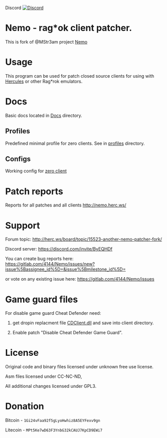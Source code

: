 Discord [![Discord](https://img.shields.io/discord/724239709966041128)](https://discord.com/invite/ByEQHDf)

# Nemo - rag*ok client patcher.

This is fork of @MStr3am project [Nemo](https://github.com/MStr3am/NEMO)

# Usage

This program can be used for patch closed source clients for using with [Hercules](https://github.com/herculesws/hercules/) or other Rag*rok emulators.

# Docs

Basic docs located in [Docs](Docs) directory.

## Profiles

Predefined minimal profile for zero clients. See in [profiles](profiles) directory.

## Configs

Working config for [zero client](configs/zero/)

# Patch reports

Reports for all patches and all clients http://nemo.herc.ws/

# Support

Forum topic: http://herc.ws/board/topic/15523-another-nemo-patcher-fork/

Discord server: https://discord.com/invite/ByEQHDf

You can create bug reports here: https://gitlab.com/4144/Nemo/issues/new?issue%5Bassignee_id%5D=&issue%5Bmilestone_id%5D=

or vote on any existing issue here: https://gitlab.com/4144/Nemo/issues

# Game guard files

For disable game guard Cheat Defender need:

1. get dropin replacment file [CDClient.dll](Input/CDClient.dll) and save into client directory.

2. Enable patch "Disable Cheat Defender Game Guard".

# License

Original code and binary files licensed under unknown free use license.

Asm files licensed under CC-NC-ND,

All additional changes licensed under GPL3.

# Donation

Bitcoin - ``1Gi24vFaa92f5gLyoHwhiz8A5EYFexv9gn``

Litecoin - ``MPt5Ke7wD63F3YnbG32kCAUJ7KpCD9EWi7``
